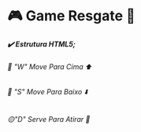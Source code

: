 # :video_game: Game Resgate :helicopter: 
##### :heavy_check_mark: Estrutura HTML5;
###### :red_circle: "W" Move Para Cima :arrow_up:
###### :red_circle: "S" Move Para Baixo :arrow_down:
###### :yellow_circle:"D" Serve Para Atirar :gun: